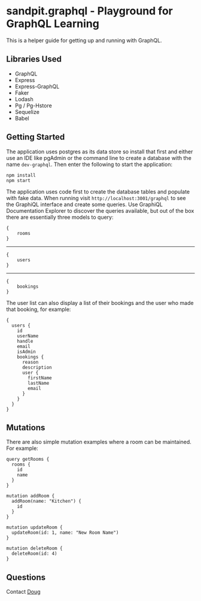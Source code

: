 # sandpit.graphql - Playground for GraphQL Learning

This is a helper guide for getting up and running with GraphQL.

## Libraries Used

- GraphQL
- Express
- Express-GraphQL
- Faker
- Lodash
- Pg / Pg-Hstore
- Sequelize
- Babel

## Getting Started


The application uses postgres as its data store so install that first and either use an IDE like pgAdmin or the command line to create a database with the name `dev-graphql`. Then enter the following to start the application:

    npm install
	npm start

The application uses code first to create the database tables and populate with fake data. When running visit `http://localhost:3001/graphql` to see the GraphiQL interface and create some queries. Use GraphiQL Documentation Explorer to discover the queries available, but out of the box there are essentially three models to query: 

    {
		rooms
	}

----------

    {
		users
	}

----------

    {
		bookings
	}


The user list can also display a list of their bookings and the user who made that booking, for example:

	{
	  users {
	    id
	    userName
	    handle
	    email
	    isAdmin
	    bookings {
	      reason
	      description
	      user {
	        firstName
	        lastName
	        email
	      }
	    }
	  } 
	}

## Mutations

There are also simple mutation examples where a room can be maintained. For example:

	query getRooms {
	  rooms {
	    id
	    name
	  }
	}
	
	mutation addRoom {
	  addRoom(name: "Kitchen") {
	    id
	  }
	}
	
	mutation updateRoom {
	  updateRoom(id: 1, name: "New Room Name")
	}
	
	mutation deleteRoom {
	  deleteRoom(id: 4)
	}

## Questions

Contact [Doug](mailto:doug.stowell@gmail.com)
